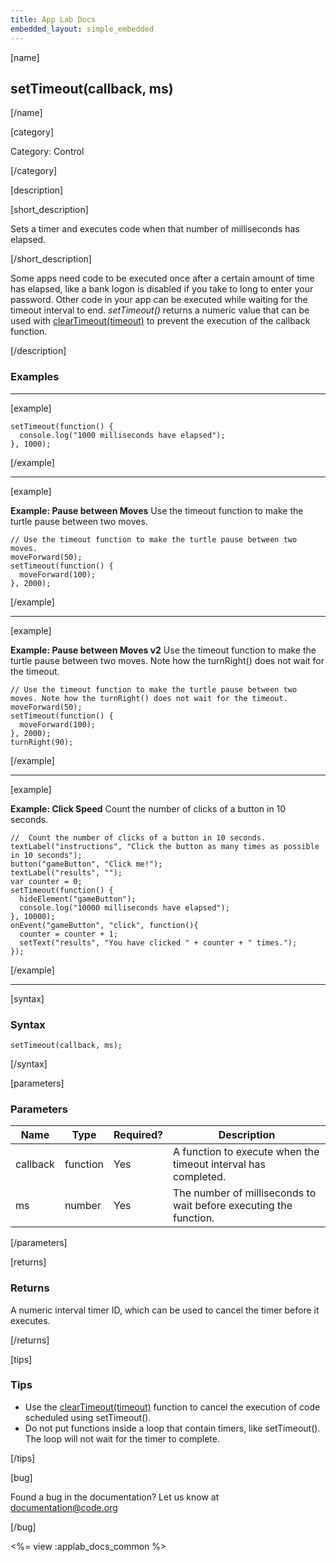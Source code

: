 ```yaml
---
title: App Lab Docs
embedded_layout: simple_embedded
---
```


[name]

## setTimeout(callback, ms)

[/name]

[category]

Category: Control

[/category]

[description]

[short_description]

Sets a timer and executes code when that number of milliseconds has elapsed.

[/short_description]

Some apps need code to be executed once after a certain amount of time has elapsed, like a bank logon is disabled if you take to long to enter your password. Other code in your app can be executed while waiting for the timeout interval to end. *setTimeout()* returns a numeric value that can be used with [clearTimeout(timeout)](/applab/docs/clearTimeout) to prevent the execution of the callback function.

[/description]

### Examples
____________________________________________________

[example]

```
setTimeout(function() {
  console.log("1000 milliseconds have elapsed");
}, 1000);
```

[/example]

____________________________________________________

[example]

**Example: Pause between Moves** Use the timeout function to make the turtle pause between two moves.

```
// Use the timeout function to make the turtle pause between two moves.
moveForward(50);
setTimeout(function() {
  moveForward(100);
}, 2000);
```

[/example]

____________________________________________________

[example]

**Example: Pause between Moves v2** Use the timeout function to make the turtle pause between two moves. Note how the turnRight() does not wait for the timeout.

```
// Use the timeout function to make the turtle pause between two moves. Note how the turnRight() does not wait for the timeout.
moveForward(50);
setTimeout(function() {
  moveForward(100);
}, 2000);
turnRight(90);
```

[/example]

____________________________________________________

[example]

**Example: Click Speed** Count the number of clicks of a button in 10 seconds.

```
//  Count the number of clicks of a button in 10 seconds.
textLabel("instructions", "Click the button as many times as possible in 10 seconds");
button("gameButton", "Click me!");
textLabel("results", "");
var counter = 0;
setTimeout(function() {
  hideElement("gameButton");
  console.log("10000 milliseconds have elapsed");
}, 10000);
onEvent("gameButton", "click", function(){
  counter = counter + 1;
  setText("results", "You have clicked " + counter + " times.");
});
```

[/example]

____________________________________________________

[syntax]

### Syntax

```
setTimeout(callback, ms);
```

[/syntax]

[parameters]

### Parameters

| Name  | Type | Required? | Description |
|-----------------|------|-----------|-------------|
| callback | function | Yes | A function to execute when the timeout interval has completed.  |
| ms | number | Yes | The number of milliseconds to wait before executing the function.  |

[/parameters]

[returns]

### Returns
A numeric interval timer ID, which can be used to cancel the timer before it executes.

[/returns]

[tips]

### Tips
- Use the [clearTimeout(timeout)](/applab/docs/clearTimeout) function to cancel the execution of code scheduled using setTimeout().
- Do not put functions inside a loop that contain timers, like setTimeout(). The loop will not wait for the timer to complete.

[/tips]

[bug]

Found a bug in the documentation? Let us know at documentation@code.org

[/bug]

<%= view :applab_docs_common %>
